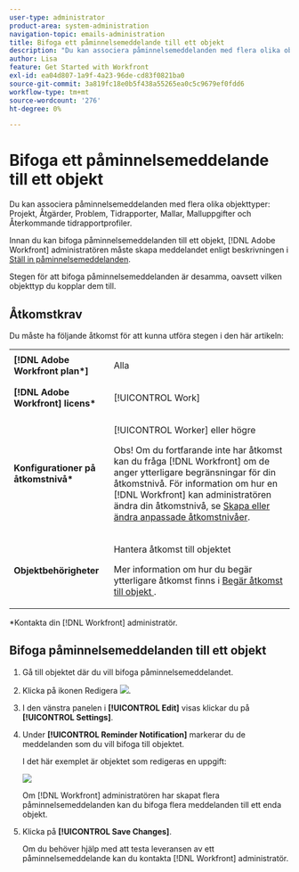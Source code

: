 ```yaml
---
user-type: administrator
product-area: system-administration
navigation-topic: emails-administration
title: Bifoga ett påminnelsemeddelande till ett objekt
description: "Du kan associera påminnelsemeddelanden med flera olika objekttyper: Projekt, Åtgärder, Problem, Tidrapporter, Mallar, Malluppgifter och Återkommande tidrapportprofiler."
author: Lisa
feature: Get Started with Workfront
exl-id: ea04d807-1a9f-4a23-96de-cd83f0821ba0
source-git-commit: 3a819fc18e0b5f438a55265ea0c5c9679ef0fdd6
workflow-type: tm+mt
source-wordcount: '276'
ht-degree: 0%

---
```


# Bifoga ett påminnelsemeddelande till ett objekt

Du kan associera påminnelsemeddelanden med flera olika objekttyper: Projekt, Åtgärder, Problem, Tidrapporter, Mallar, Malluppgifter och Återkommande tidrapportprofiler.

Innan du kan bifoga påminnelsemeddelanden till ett objekt, [!DNL Adobe Workfront] administratören måste skapa meddelandet enligt beskrivningen i [Ställ in påminnelsemeddelanden](../../administration-and-setup/manage-workfront/emails/set-up-reminder-notifications.md).

Stegen för att bifoga påminnelsemeddelanden är desamma, oavsett vilken objekttyp du kopplar dem till.

## Åtkomstkrav

Du måste ha följande åtkomst för att kunna utföra stegen i den här artikeln:

<table style="table-layout:auto"> 
 <col> 
 </col> 
 <col> 
 </col> 
 <tbody> 
  <tr> 
   <td role="rowheader"><strong>[!DNL Adobe Workfront plan*]</strong></td> 
   <td> <p>Alla</p> </td> 
  </tr> 
  <tr> 
   <td role="rowheader"><strong>[!DNL Adobe Workfront] licens*</strong></td> 
   <td> <p>[!UICONTROL Work] </p> </td> 
  </tr> 
  <tr> 
   <td role="rowheader"><strong>Konfigurationer på åtkomstnivå*</strong></td> 
   <td> <p>[!UICONTROL Worker] eller högre</p> <p>Obs! Om du fortfarande inte har åtkomst kan du fråga [!DNL Workfront] om de anger ytterligare begränsningar för din åtkomstnivå. För information om hur en [!DNL Workfront] kan administratören ändra din åtkomstnivå, se <a href="../../administration-and-setup/add-users/configure-and-grant-access/create-modify-access-levels.md" class="MCXref xref">Skapa eller ändra anpassade åtkomstnivåer</a>.</p> </td> 
  </tr> 
  <tr> 
   <td role="rowheader"><strong>Objektbehörigheter</strong></td> 
   <td> <p>Hantera åtkomst till objektet</p> <p>Mer information om hur du begär ytterligare åtkomst finns i <a href="../../workfront-basics/grant-and-request-access-to-objects/request-access.md" class="MCXref xref">Begär åtkomst till objekt </a>.</p> </td> 
  </tr> 
 </tbody> 
</table>

&#42;Kontakta din [!DNL Workfront] administratör.

## Bifoga påminnelsemeddelanden till ett objekt

1. Gå till objektet där du vill bifoga påminnelsemeddelandet.
1. Klicka på ikonen Redigera ![](assets/edit-icon.png).
1. I den vänstra panelen i **[!UICONTROL Edit]** visas klickar du på **[!UICONTROL Settings]**.

1. Under **[!UICONTROL Reminder Notification]** markerar du de meddelanden som du vill bifoga till objektet.

   I det här exemplet är objektet som redigeras en uppgift:

   ![](assets/reminder-notification-select-one-350x213.png)

   Om [!DNL Workfront] administratören har skapat flera påminnelsemeddelanden kan du bifoga flera meddelanden till ett enda objekt.

1. Klicka på **[!UICONTROL Save Changes]**.

   Om du behöver hjälp med att testa leveransen av ett påminnelsemeddelande kan du kontakta [!DNL Workfront] administratör.

